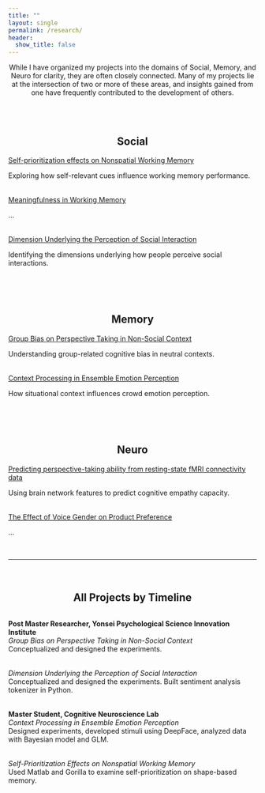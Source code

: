 ```yaml
---
title: ""
layout: single
permalink: /research/
header:
  show_title: false
---
```


<p style="text-align:center;">While I have organized my projects into the domains of Social, Memory, and Neuro for clarity, they are often closely connected. Many of my projects lie at the intersection of two or more of these areas, and insights gained from one have frequently contributed to the development of others.</p>

<!-- Category-wise Projects Section -->
<div style="display: flex; justify-content: center; gap: 2rem; margin-top: 3rem; flex-wrap: wrap;">
  <div style="flex: 1; min-width: 300px;">
    <h2 style="text-align:center;">Social</h2>
    <div style="margin-bottom: 2rem;">
      <a href="/projects/social/self-prioritization">Self-prioritization effects on Nonspatial Working Memory</a>
      <p>Exploring how self-relevant cues influence working memory performance.</p>
    </div>
    <div style="margin-bottom: 2rem;">
      <a href="/projects/social/meaningfulness">Meaningfulness in Working Memory</a>
      <p>...</p>
    </div>
    <div style="margin-bottom: 2rem;">
      <a href="/projects/social/dimension-interaction">Dimension Underlying the Perception of Social Interaction</a>
      <p>Identifying the dimensions underlying how people perceive social interactions.</p>
    </div>
  </div>

  <div style="flex: 1; min-width: 300px;">
    <h2 style="text-align:center;">Memory</h2>
    <div style="margin-bottom: 2rem;">
      <a href="/projects/memory/group-bias">Group Bias on Perspective Taking in Non-Social Context</a>
      <p>Understanding group-related cognitive bias in neutral contexts.</p>
    </div>
    <div style="margin-bottom: 2rem;">
      <a href="/projects/memory/context-ensemble">Context Processing in Ensemble Emotion Perception</a>
      <p>How situational context influences crowd emotion perception.</p>
    </div>
  </div>

  <div style="flex: 1; min-width: 300px;">
    <h2 style="text-align:center;">Neuro</h2>
    <div style="margin-bottom: 2rem;">
      <a href="/projects/neuro/predicting-empathy">Predicting perspective-taking ability from resting-state fMRI connectivity data</a>
      <p>Using brain network features to predict cognitive empathy capacity.</p>
    </div>
    <div style="margin-bottom: 2rem;">
      <a href="/projects/neuro/voice-gender">The Effect of Voice Gender on Product Preference</a>
      <p>...</p>
    </div>
  </div>
</div>

<!-- Timeline Section -->
<hr>
<h2 style="text-align:center; margin-top: 4rem;">All Projects by Timeline</h2>
<ul style="max-width: 800px; margin: 2rem auto; list-style: none; padding-left: 0;">
  <li style="margin-bottom: 2rem;">
    <strong>Post Master Researcher, Yonsei Psychological Science Innovation Institute</strong><br>
    <em>Group Bias on Perspective Taking in Non-Social Context</em><br>
    Conceptualized and designed the experiments.
  </li>
  <li style="margin-bottom: 2rem;">
    <em>Dimension Underlying the Perception of Social Interaction</em><br>
    Conceptualized and designed the experiments. Built sentiment analysis tokenizer in Python.
  </li>
  <li style="margin-bottom: 2rem;">
    <strong>Master Student, Cognitive Neuroscience Lab</strong><br>
    <em>Context Processing in Ensemble Emotion Perception</em><br>
    Designed experiments, developed stimuli using DeepFace, analyzed data with Bayesian model and GLM.
  </li>
  <li style="margin-bottom: 2rem;">
    <em>Self-Prioritization Effects on Nonspatial Working Memory</em><br>
    Used Matlab and Gorilla to examine self-prioritization on shape-based memory.
  </li>
</ul>
